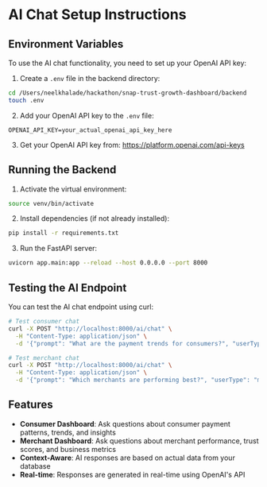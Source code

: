 # AI Chat Setup Instructions

## Environment Variables

To use the AI chat functionality, you need to set up your OpenAI API key:

1. Create a `.env` file in the backend directory:
```bash
cd /Users/neelkhalade/hackathon/snap-trust-growth-dashboard/backend
touch .env
```

2. Add your OpenAI API key to the `.env` file:
```
OPENAI_API_KEY=your_actual_openai_api_key_here
```

3. Get your OpenAI API key from: https://platform.openai.com/api-keys

## Running the Backend

1. Activate the virtual environment:
```bash
source venv/bin/activate
```

2. Install dependencies (if not already installed):
```bash
pip install -r requirements.txt
```

3. Run the FastAPI server:
```bash
uvicorn app.main:app --reload --host 0.0.0.0 --port 8000
```

## Testing the AI Endpoint

You can test the AI chat endpoint using curl:

```bash
# Test consumer chat
curl -X POST "http://localhost:8000/ai/chat" \
  -H "Content-Type: application/json" \
  -d '{"prompt": "What are the payment trends for consumers?", "userType": "consumer"}'

# Test merchant chat
curl -X POST "http://localhost:8000/ai/chat" \
  -H "Content-Type: application/json" \
  -d '{"prompt": "Which merchants are performing best?", "userType": "merchant"}'
```

## Features

- **Consumer Dashboard**: Ask questions about consumer payment patterns, trends, and insights
- **Merchant Dashboard**: Ask questions about merchant performance, trust scores, and business metrics
- **Context-Aware**: AI responses are based on actual data from your database
- **Real-time**: Responses are generated in real-time using OpenAI's API

